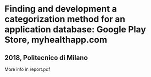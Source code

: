 # Finding and development a categorization method for an application database: Google Play Store, myhealthapp.com 

## 2018, Politecnico di Milano


More info in report.pdf 
